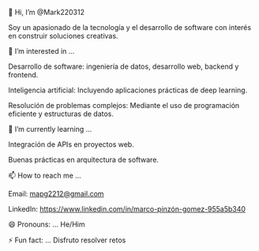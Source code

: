 👋 Hi, I’m @Mark220312

Soy un apasionado de la tecnología y el desarrollo de software con interés en construir soluciones creativas.

👀 I’m interested in ...

Desarrollo de software: ingeniería de datos, desarrollo web, backend y frontend.

Inteligencia artificial: Incluyendo aplicaciones prácticas de deep learning.

Resolución de problemas complejos: Mediante el uso de programación eficiente y estructuras de datos.


🌱 I’m currently learning ...

Integración de APIs en proyectos web.

Buenas prácticas en arquitectura de software.


📫 How to reach me ...

Email: mapg2212@gmail.com

LinkedIn: https://www.linkedin.com/in/marco-pinzón-gomez-955a5b340


😄 Pronouns: ...
He/Him

⚡ Fun fact: ...
Disfruto resolver retos 
